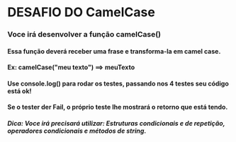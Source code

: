# DESAFIO DO CamelCase

### Voce irá desenvolver a função camelCase()
#### Essa função deverá receber uma frase e transforma-la em camel case.
#### Ex: camelCase("meu texto") ==> meuTexto
#### Use console.log() para rodar os testes, passando nos 4 testes seu código está ok!
#### Se o tester der Fail, o próprio teste lhe mostrará o retorno que está tendo.
##### Dica: Voce irá precisará utilizar: Estruturas condicionais e de repetição, operadores condicionais e métodos de string.
